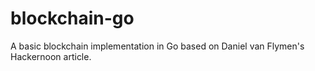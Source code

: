 # blockchain-go
A basic blockchain implementation in Go based on Daniel van Flymen's Hackernoon article.
